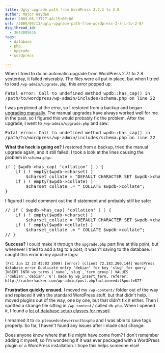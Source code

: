 ```yaml
---
title: Ugly upgrade path from WordPress 2.7.1 to 2.8
author: Major Hayden
date: 2009-06-13T17:48:15+00:00
url: /2009/06/13/ugly-upgrade-path-from-wordpress-2-7-1-to-2-8/
dsq_thread_id:
  - 3642805636
tags:
  - database
  - php
  - upgrade
  - wordpress

---
```

When I tried to do an automatic upgrade from WordPress 2.7.1 to 2.8 yesterday, it failed miserably. The files were all put in place, but when I tried to load `/wp-admin/upgrade.php`, this error popped up:

<pre lang="html">Fatal error: Call to undefined method wpdb::has_cap() in
/path/to/wordpress/wp-admin/includes/schema.php on line 22</pre>

I was perplexed at the error, so I restored from a backup and began [upgrading manually][1]. The manual upgrades have always worked well for me in the past, so I figured this would probably fix the problem. After the upgrade, I went to `/wp-admin/upgrade.php` and saw:

<pre lang="html">Fatal error: Call to undefined method wpdb::has_cap() in
/path/to/wordpress/wp-admin/includes/schema.php on line 22</pre>

**What the heck is going on?** I restored from a backup, tried the manual upgrade again, and it still failed. I took a look at the lines causing the problem in `schema.php`:

<pre lang="php">if ( $wpdb->has_cap( 'collation' ) ) {
	if ( ! empty($wpdb->charset) )
		$charset_collate = "DEFAULT CHARACTER SET $wpdb->charset";
	if ( ! empty($wpdb->collate) )
		$charset_collate .= " COLLATE $wpdb->collate";
}</pre>

I figured I could comment out the if statement and probably still be safe:

<pre lang="php">// if ( $wpdb->has_cap( 'collation' ) ) {
	if ( ! empty($wpdb->charset) )
		$charset_collate = "DEFAULT CHARACTER SET $wpdb->charset";
	if ( ! empty($wpdb->collate) )
		$charset_collate .= " COLLATE $wpdb->collate";
// }</pre>

**Success?** I could make it through the `upgrade.php` part fine at this point, but whenever I tried to add a tag to a post, it wasn't saving to the database. I caught this error in my apache logs:

``[Fri Jun 12 23:45:03 2009] [error] [client 72.183.200.144] WordPress database error Duplicate entry 'debian' for key 'slug' for query INSERT INTO wp_terms (`name`,`slug`,`term_group`) VALUES ('debian','debian','0') made by wp_insert_term, referer: http://rackerhacker.com/wp-admin/post.php?action=edit&post=877``

**Frustration quickly ensued.** I moved my `/wp-content/` folder out of the way and replaced it with the standard WordPress stuff, but that didn't help. I moved plugins out of the way, one by one, but that didn't fix it either. Then I spotted a strange file sitting in `/wp-content/` called `db.php`. When I opened it, I found a [lot of database setup classes for mysqli][2].

I renamed it to `db.pleasedonteverrunthisphp` and I was able to save tags properly. So far, I haven't found any issues after I made chat change.

Does anyone know where that file might have come from? I don't remember adding it myself, so I'm wondering if it was ever packaged with a WordPress plugin or a WordPress installation. I hope this helps someone else!

 [1]: http://codex.wordpress.org/Upgrading_WordPress
 [2]: http://pastie.org/private/rmbmk3ohgmdbujotnrg
